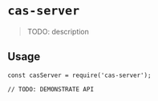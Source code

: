 # `cas-server`

> TODO: description

## Usage

```
const casServer = require('cas-server');

// TODO: DEMONSTRATE API
```
